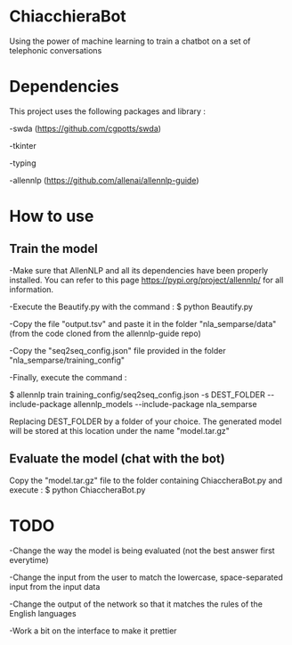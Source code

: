 # ChiacchieraBot
Using the power of machine learning to train a chatbot on a set of telephonic conversations


# Dependencies

This project uses the following packages and library :

-swda (https://github.com/cgpotts/swda)

-tkinter

-typing

-allennlp (https://github.com/allenai/allennlp-guide)

# How to use

## Train the model

-Make sure that AllenNLP and all its dependencies have been properly installed. You can refer to this page https://pypi.org/project/allennlp/ for all information.

-Execute the Beautify.py with the command : 
$ python Beautify.py

-Copy the file "output.tsv" and paste it in the folder "nla_semparse/data" (from the code cloned from the allennlp-guide repo)

-Copy the "seq2seq_config.json" file provided in the folder "nla_semparse/training_config"

-Finally, execute the command :

$ allennlp train training_config/seq2seq_config.json -s DEST_FOLDER --include-package allennlp_models --include-package nla_semparse

Replacing DEST_FOLDER by a folder of your choice. 
The generated model will be stored at this location under the name "model.tar.gz"

## Evaluate the model (chat with the bot)

Copy the "model.tar.gz" file to the folder containing ChiaccheraBot.py and execute :
$ python ChiaccheraBot.py


# TODO

-Change the way the model is being evaluated (not the best answer first everytime)

-Change the input from the user to match the lowercase, space-separated input from the input data

-Change the output of the network so that it matches the rules of the English languages

-Work a bit on the interface to make it prettier
